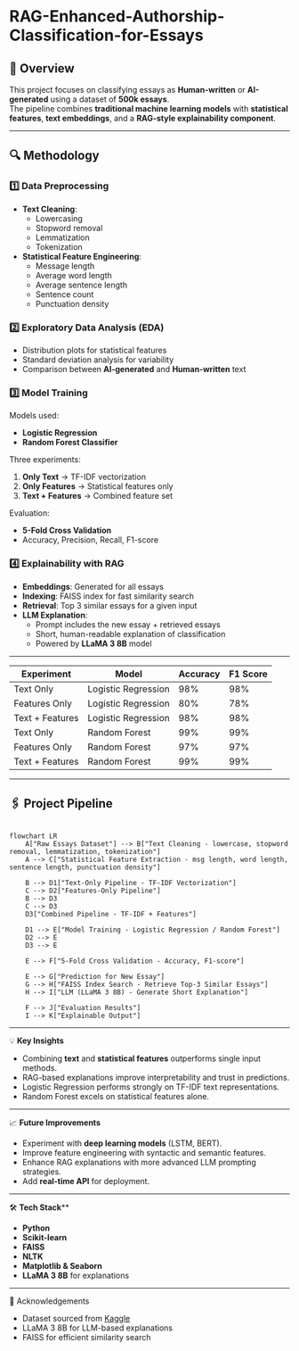 # RAG-Enhanced-Authorship-Classification-for-Essays

## 📌 Overview
This project focuses on classifying essays as **Human-written** or **AI-generated** using a dataset of **500k essays**.  
The pipeline combines **traditional machine learning models** with **statistical features**, **text embeddings**, and a **RAG-style explainability component**.

---

## 🔍 Methodology

### 1️⃣ Data Preprocessing
- **Text Cleaning**:
  - Lowercasing
  - Stopword removal
  - Lemmatization
  - Tokenization
- **Statistical Feature Engineering**:
  - Message length
  - Average word length
  - Average sentence length
  - Sentence count
  - Punctuation density

### 2️⃣ Exploratory Data Analysis (EDA)
- Distribution plots for statistical features
- Standard deviation analysis for variability
- Comparison between **AI-generated** and **Human-written** text

### 3️⃣ Model Training
Models used:
- **Logistic Regression**
- **Random Forest Classifier**

Three experiments:
1. **Only Text** → TF-IDF vectorization
2. **Only Features** → Statistical features only
3. **Text + Features** → Combined feature set

Evaluation:
- **5-Fold Cross Validation**
- Accuracy, Precision, Recall, F1-score

### 4️⃣ Explainability with RAG
- **Embeddings**: Generated for all essays
- **Indexing**: FAISS index for fast similarity search
- **Retrieval**: Top 3 similar essays for a given input
- **LLM Explanation**:
  - Prompt includes the new essay + retrieved essays
  - Short, human-readable explanation of classification
  - Powered by **LLaMA 3 8B** model

---

| Experiment      | Model               | Accuracy | F1 Score |
| --------------- | ------------------- | -------- | -------- |
| Text Only       | Logistic Regression | 98%      | 98%      |
| Features Only   | Logistic Regression | 80%      | 78%      |
| Text + Features | Logistic Regression | 98%      | 98%      |
| Text Only       | Random Forest       | 99%      | 99%      |
| Features Only   | Random Forest       | 97%      | 97%      |
| Text + Features | Random Forest       | 99%      | 99%      |  

---

## 🖇️ Project Pipeline

```mermaid

flowchart LR
    A["Raw Essays Dataset"] --> B["Text Cleaning - lowercase, stopword removal, lemmatization, tokenization"]
    A --> C["Statistical Feature Extraction - msg length, word length, sentence length, punctuation density"]

    B --> D1["Text-Only Pipeline - TF-IDF Vectorization"]
    C --> D2["Features-Only Pipeline"]
    B --> D3
    C --> D3
    D3["Combined Pipeline - TF-IDF + Features"]

    D1 --> E["Model Training - Logistic Regression / Random Forest"]
    D2 --> E
    D3 --> E

    E --> F["5-Fold Cross Validation - Accuracy, F1-score"]

    E --> G["Prediction for New Essay"]
    G --> H["FAISS Index Search - Retrieve Top-3 Similar Essays"]
    H --> I["LLM (LLaMA 3 8B) - Generate Short Explanation"]

    F --> J["Evaluation Results"]
    I --> K["Explainable Output"]
```
---

💡 **Key Insights**
- Combining **text** and **statistical features** outperforms single input methods.
- RAG-based explanations improve interpretability and trust in predictions.
- Logistic Regression performs strongly on TF-IDF text representations.
- Random Forest excels on statistical features alone.

---

📈 **Future Improvements**
- Experiment with **deep learning models** (LSTM, BERT).
- Improve feature engineering with syntactic and semantic features.
- Enhance RAG explanations with more advanced LLM prompting strategies.
- Add **real-time API** for deployment.
  
---

🛠 **Tech Stack****
- **Python**
- **Scikit-learn**
- **FAISS**
- **NLTK**
- **Matplotlib & Seaborn**
- **LLaMA 3 8B** for explanations

---

🙌 Acknowledgements
- Dataset sourced from [Kaggle](https://www.kaggle.com/datasets/shanegerami/ai-vs-human-text)
- LLaMA 3 8B for LLM-based explanations
- FAISS for efficient similarity search

